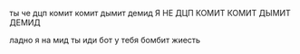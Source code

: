 ты че дцп комит комит дымит демид
Я НЕ ДЦП КОМИТ КОМИТ ДЫМИТ ДЕМИД



ладно я на мид ты иди бот у тебя бомбит жиесть
